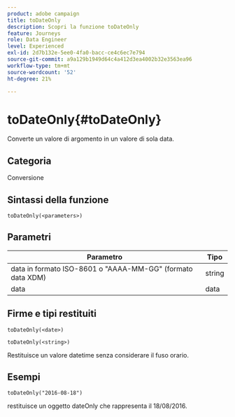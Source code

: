 ```yaml
---
product: adobe campaign
title: toDateOnly
description: Scopri la funzione toDateOnly
feature: Journeys
role: Data Engineer
level: Experienced
exl-id: 2d7b132e-5ee0-4fa0-bacc-ce4c6ec7e794
source-git-commit: a9a129b1949d64c4a412d3ea4002b32e3563ea96
workflow-type: tm+mt
source-wordcount: '52'
ht-degree: 21%

---
```


# toDateOnly{#toDateOnly}

Converte un valore di argomento in un valore di sola data.

## Categoria

Conversione

## Sintassi della funzione

`toDateOnly(<parameters>)`

## Parametri

| Parametro | Tipo |
|-----------|------------------|
| data in formato ISO-8601 o &quot;AAAA-MM-GG&quot; (formato data XDM) | string |
| data | data |

## Firme e tipi restituiti

`toDateOnly(<date>)`

`toDateOnly(<string>)`

Restituisce un valore datetime senza considerare il fuso orario.

## Esempi

`toDateOnly("2016-08-18")`

restituisce un oggetto dateOnly che rappresenta il 18/08/2016.

